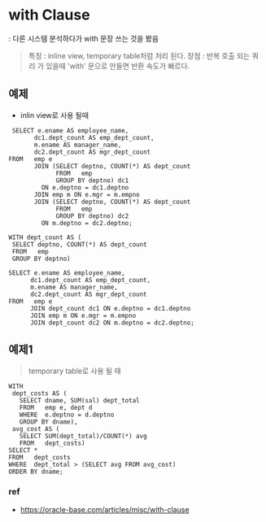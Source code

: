 # with Clause
: 다른 시스템 분석하다가 with 문장 쓰는 것을 봤음
> 특징 : inline view, temporary table처럼 처리 된다.
> 장점 : 반복 호출 되는 쿼리 가 있을때 'with' 문으로 만들면 반환 속도가 빠르다.

## 예제
 * inlin view로 사용 될때
```db
 SELECT e.ename AS employee_name,
       dc1.dept_count AS emp_dept_count,
       m.ename AS manager_name,
       dc2.dept_count AS mgr_dept_count
FROM   emp e
       JOIN (SELECT deptno, COUNT(*) AS dept_count
             FROM   emp
             GROUP BY deptno) dc1
         ON e.deptno = dc1.deptno
       JOIN emp m ON e.mgr = m.empno
       JOIN (SELECT deptno, COUNT(*) AS dept_count
             FROM   emp
             GROUP BY deptno) dc2
         ON m.deptno = dc2.deptno;
 ```

 ```DB
 WITH dept_count AS (
  SELECT deptno, COUNT(*) AS dept_count
  FROM   emp
  GROUP BY deptno)

SELECT e.ename AS employee_name,
       dc1.dept_count AS emp_dept_count,
       m.ename AS manager_name,
       dc2.dept_count AS mgr_dept_count
FROM   emp e
       JOIN dept_count dc1 ON e.deptno = dc1.deptno
       JOIN emp m ON e.mgr = m.empno
       JOIN dept_count dc2 ON m.deptno = dc2.deptno;

 ```

 ## 예제1
 > temporary table로 사용 될 때 
 ```
WITH 
  dept_costs AS (
    SELECT dname, SUM(sal) dept_total
    FROM   emp e, dept d
    WHERE  e.deptno = d.deptno
    GROUP BY dname),
  avg_cost AS (
    SELECT SUM(dept_total)/COUNT(*) avg
    FROM   dept_costs)
SELECT *
FROM   dept_costs
WHERE  dept_total > (SELECT avg FROM avg_cost)
ORDER BY dname;
 ```


 ### ref
 * https://oracle-base.com/articles/misc/with-clause